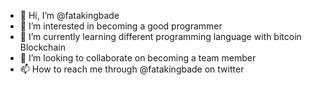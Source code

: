 - 👋 Hi, I’m @fatakingbade
- 👀 I’m interested in becoming a good programmer
- 🌱 I’m currently learning different programming language with bitcoin Blockchain 
- 💞️ I’m looking to collaborate on becoming a team member 
- 📫 How to reach me through @fatakingbade on twitter 

<!---
fatakingbade/fatakingbade is a ✨ special ✨ repository because its `README.md` (this file) appears on your GitHub profile.
You can click the Preview link to take a look at your changes.
--->
